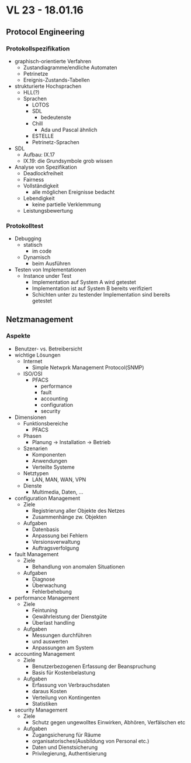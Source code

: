 # VL 23 - 18.01.16
## Protocol Engineering
### Protokollspezifikation
* graphisch-orientierte Verfahren
    * Zustandiagramme/endliche Automaten
    * Petrinetze
    * Ereignis-Zustands-Tabellen
* strukturierte Hochsprachen
    * HLL(?)
    * Sprachen
        * LOTOS
        * SDL
            * bedeutenste
        * Chill
            * Ada und Pascal ähnlich
        * ESTELLE
        * Petrinetz-Sprachen
* SDL
    * Aufbau: IX.17
    * IX.19: die Grundsymbole grob wissen
* Analyse von Spezifikation
    * Deadlockfreiheit
    * Fairness
    * Vollständigkeit
        * alle möglichen Ereignisse bedacht
    * Lebendigkeit
        * keine partielle Verklemmung
    * Leistungsbewertung

### Protokolltest
* Debugging
    * statisch
        * im code
    * Dynamisch
        * beim Ausführen
* Testen von Implementationen
    * Instance under Test
        * Implementation auf System A wird getestet
        * Implementation ist auf System B bereits verifiziert
        * Schichten unter zu testender Implementation sind bereits getestet

## Netzmanagement
### Aspekte
* Benutzer- vs. Betreibersicht
* wichtige Lösungen
    * Internet
        * Simple Netwprk Management Protocol(SNMP)
    * ISO/OSI
        * PFACS
            * performance
            * fault
            * accounting
            * configuration
            * security
* Dimensionen
    * Funktionsbereiche
        * PFACS
    * Phasen
        * Planung -> Installation -> Betrieb
    * Szenarien
        * Komponenten
        * Anwendungen
        * Verteilte Systeme
    * Netztypen
        * LAN, MAN, WAN, VPN
    * Dienste
        * Multimedia, Daten, ...
* configuration Management
    * Ziele
        * Registrierung aller Objekte des Netzes
        * Zusammenhänge zw. Objekten
    * Aufgaben
        * Datenbasis
        * Anpassung bei Fehlern
        * Versionsverwaltung
        * Auftragsverfolgung
* fault Management
    * Ziele
        * Behandlung von anomalen Situationen
    * Aufgaben
        * Diagnose
        * Überwachung
        * Fehlerbehebung
* performance Management
    * Ziele
        * Feintuning
        * Gewährleistung der Dienstgüte
        * Überlast handling
    * Aufgaben
        * Messungen durchführen
        * und auswerten
        * Anpassungen am System
* accounting Management
    * Ziele
        * Benutzerbezogenen Erfassung der Beanspruchung
        * Basis für Kostenbelastung
    * Aufgaben
        * Erfassung von Verbrauchsdaten
        * daraus Kosten
        * Verteilung von Kontingenten
        * Statistiken
* security Management
    * Ziele
        * Schutz gegen ungewolltes Einwirken, Abhören, Verfälschen etc
    * Aufgaben
        * Zugangsicherung für Räume
        * organisatorisches(Ausbildung von Personal etc.)
        * Daten und Dienstsicherung
        * Privilegierung, Authentisierung

